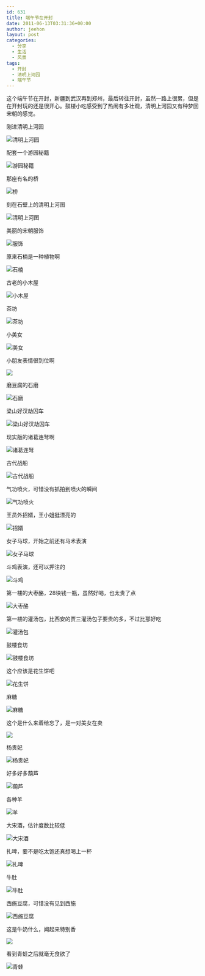 ```yaml
---
id: 631
title: 端午节在开封
date: 2011-06-13T03:31:36+00:00
author: jeehon
layout: post
categories:
  - 分享
  - 生活
  - 风景
tags:
  - 开封
  - 清明上河园
  - 端午节
---
```

这个端午节在开封，新疆到武汉再到郑州，最后转往开封，虽然一路上很累，但是在开封玩的还是很开心。鼓楼小吃感受到了热闹有多壮观，清明上河园又有种梦回宋朝的感觉。

刚进清明上河园
  
![清明上河园](http://pic.yupoo.com/jeehon/B8CSIvn6/medish.jpg)
  
<!--more-->


  
配套一个游园秘籍
  
![游园秘籍](http://pic.yupoo.com/jeehon/B8CSA2xW/medish.jpg)

那座有名的桥
  
![桥](http://pic.yupoo.com/jeehon/B8GVMgYq/medish.jpg)

刻在石壁上的清明上河图
  
![清明上河图](http://pic.yupoo.com/jeehon/B8CM2Daf/medish.jpg)

美丽的宋朝服饰
  
![服饰](http://pic.yupoo.com/jeehon/B8CN6DPs/medish.jpg)

原来石楠是一种植物啊
  
![石楠](http://pic.yupoo.com/jeehon/B8CMGams/medish.jpg)

古老的小木屋
  
![小木屋](http://pic.yupoo.com/jeehon/B8COuvcQ/medish.jpg)

茶坊
  
![茶坊](http://pic.yupoo.com/jeehon/B8COjKLW/medish.jpg)

小美女
  
![美女](http://pic.yupoo.com/jeehon/B8COaZ7p/medish.jpg)

小朋友表情很到位啊
  
![](http://pic.yupoo.com/jeehon/B8CO20l2/medish.jpg)

磨豆腐的石磨
  
![石磨](http://pic.yupoo.com/jeehon/B8CP8pQ4/medish.jpg)

梁山好汉劫囚车
  
![梁山好汉劫囚车](http://pic.yupoo.com/jeehon/B8CPGXmj/medish.jpg)

现实版的诸葛连弩啊
  
![诸葛连弩](http://pic.yupoo.com/jeehon/B8CPQj3n/medish.jpg)

古代战船
  
![古代战船](http://pic.yupoo.com/jeehon/B8CQkKnj/medish.jpg)

气功喷火，可惜没有抓拍到喷火的瞬间
  
![气功喷火](http://pic.yupoo.com/jeehon/B8CR0JSG/medish.jpg)

王员外招婿，王小姐挺漂亮的
  
![招婿](http://pic.yupoo.com/jeehon/B8CRuH16/medish.jpg)

女子马球，开始之前还有马术表演
  
![女子马球](http://pic.yupoo.com/jeehon/B8CROmBO/medish.jpg)

斗鸡表演，还可以押注的
  
![斗鸡](http://pic.yupoo.com/jeehon/B8CUKYV3/medish.jpg)

第一楼的大枣酪，28块钱一瓶，虽然好喝，也太贵了点
  
![大枣酪](http://pic.yupoo.com/jeehon/B8CBlX1Z/medish.jpg)

第一楼的灌汤包，比西安的贾三灌汤包子要贵的多，不过比那好吃
  
![灌汤包](http://pic.yupoo.com/jeehon/B8CC1U5w/medish.jpg)

鼓楼食坊
  
![鼓楼食坊](http://pic.yupoo.com/jeehon/B8CEcZgU/medish.jpg)

这个应该是花生饼吧
  
![花生饼](http://pic.yupoo.com/jeehon/B8CG4gPb/medish.jpg)

麻糖
  
![麻糖](http://pic.yupoo.com/jeehon/B8H185DZ/medish.jpg)

这个是什么来着给忘了，是一对美女在卖
  
![](http://pic.yupoo.com/jeehon/B8CHmFKX/medish.jpg)

杨贵妃
  
![杨贵妃](http://pic.yupoo.com/jeehon/B8CHzX0C/medish.jpg)

好多好多葫芦
  
![葫芦](http://pic.yupoo.com/jeehon/B8CIql1S/medish.jpg)

各种羊
  
![羊](http://pic.yupoo.com/jeehon/B8CID3QJ/medish.jpg)

大宋酒，估计度数比较低
  
![大宋酒](http://pic.yupoo.com/jeehon/B8CITjfN/medish.jpg)

扎啤，要不是吃太饱还真想喝上一杯
  
![扎啤](http://pic.yupoo.com/jeehon/B8CJcaSp/medish.jpg)

牛肚
  
![牛肚](http://pic.yupoo.com/jeehon/B8CJqluO/medish.jpg)

西施豆腐，可惜没有见到西施
  
![西施豆腐](http://pic.yupoo.com/jeehon/B8CJQGjN/medish.jpg)

这是牛奶什么，闻起来特别香
  
![](http://pic.yupoo.com/jeehon/B8CK8xZ9/medish.jpg)

看到青蛙之后就毫无食欲了
  
![青蛙](http://pic.yupoo.com/jeehon/B8CKs8R6/medish.jpg)